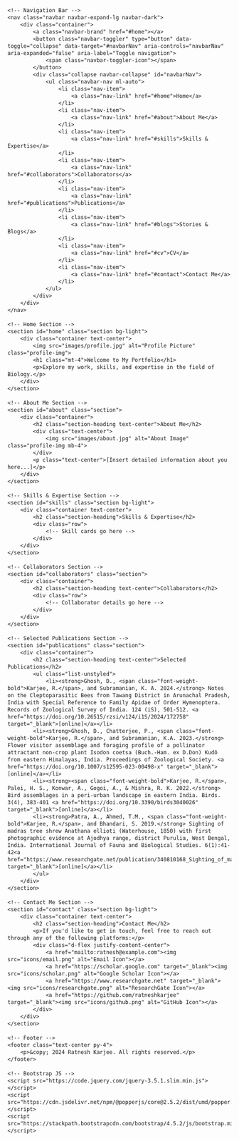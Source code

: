 <!DOCTYPE html>
<html lang="en">
<head>
    <meta charset="UTF-8">
    <meta name="viewport" content="width=device-width, initial-scale=1.0">
    <title>Portfolio</title>
    <link rel="stylesheet" href="https://stackpath.bootstrapcdn.com/bootstrap/4.5.2/css/bootstrap.min.css">
    <style>
        .navbar { background-color: #333; }
        .navbar-nav .nav-link { color: #fff !important; }
        .navbar-nav .nav-link:hover { color: #ddd !important; }
        .profile-img { border-radius: 50%; border: 5px solid #fff; }
    </style>
</head>
<body>

    <!-- Navigation Bar -->
    <nav class="navbar navbar-expand-lg navbar-dark">
        <div class="container">
            <a class="navbar-brand" href="#home"></a>
            <button class="navbar-toggler" type="button" data-toggle="collapse" data-target="#navbarNav" aria-controls="navbarNav" aria-expanded="false" aria-label="Toggle navigation">
                <span class="navbar-toggler-icon"></span>
            </button>
            <div class="collapse navbar-collapse" id="navbarNav">
                <ul class="navbar-nav ml-auto">
                    <li class="nav-item">
                        <a class="nav-link" href="#home">Home</a>
                    </li>
                    <li class="nav-item">
                        <a class="nav-link" href="#about">About Me</a>
                    </li>
                    <li class="nav-item">
                        <a class="nav-link" href="#skills">Skills & Expertise</a>
                    </li>
                    <li class="nav-item">
                        <a class="nav-link" href="#collaborators">Collaborators</a>
                    </li>
                    <li class="nav-item">
                        <a class="nav-link" href="#publications">Publications</a>
                    </li>
                    <li class="nav-item">
                        <a class="nav-link" href="#blogs">Stories & Blogs</a>
                    </li>
                    <li class="nav-item">
                        <a class="nav-link" href="#cv">CV</a>
                    </li>
                    <li class="nav-item">
                        <a class="nav-link" href="#contact">Contact Me</a>
                    </li>
                </ul>
            </div>
        </div>
    </nav>

    <!-- Home Section -->
    <section id="home" class="section bg-light">
        <div class="container text-center">
            <img src="images/profile.jpg" alt="Profile Picture" class="profile-img">
            <h1 class="mt-4">Welcome to My Portfolio</h1>
            <p>Explore my work, skills, and expertise in the field of Biology.</p>
        </div>
    </section>

    <!-- About Me Section -->
    <section id="about" class="section">
        <div class="container">
            <h2 class="section-heading text-center">About Me</h2>
            <div class="text-center">
                <img src="images/about.jpg" alt="About Image" class="profile-img mb-4">
            </div>
            <p class="text-center">[Insert detailed information about you here...]</p>
        </div>
    </section>

    <!-- Skills & Expertise Section -->
    <section id="skills" class="section bg-light">
        <div class="container text-center">
            <h2 class="section-heading">Skills & Expertise</h2>
            <div class="row">
                <!-- Skill cards go here -->
            </div>
        </div>
    </section>

    <!-- Collaborators Section -->
    <section id="collaborators" class="section">
        <div class="container">
            <h2 class="section-heading text-center">Collaborators</h2>
            <div class="row">
                <!-- Collaborator details go here -->
            </div>
        </div>
    </section>

    <!-- Selected Publications Section -->
    <section id="publications" class="section">
        <div class="container">
            <h2 class="section-heading text-center">Selected Publications</h2>
            <ul class="list-unstyled">
                <li><strong>Ghosh, D., <span class="font-weight-bold">Karjee, R.</span>, and Subramanian, K. A. 2024.</strong> Notes on the Cleptoparasitic Bees from Tawang District in Arunachal Pradesh, India with Special Reference to Family Apidae of Order Hymenoptera. Records of Zoological Survey of India. 124 (iS), 501-512. <a href="https://doi.org/10.26515/rzsi/v124/i1S/2024/172758" target="_blank">[online]</a></li>
            <li><strong>Ghosh, D., Chatterjee, P., <span class="font-weight-bold">Karjee, R.</span>, and Subramanian, K.A. 2023.</strong> Flower visitor assemblage and foraging profile of a pollinator attractant non-crop plant Isodon coetsa (Buch.-Ham. ex D.Don) Kudô from eastern Himalayas, India. Proceedings of Zoological Society. <a href="https://doi.org/10.1007/s12595-023-00498-x" target="_blank">[online]</a></li>
            <li><strong><span class="font-weight-bold">Karjee, R.</span>, Palei, H. S., Konwar, A., Gogoi, A., & Mishra, R. K. 2022.</strong> Bird assemblages in a peri-urban landscape in eastern India. Birds. 3(4), 383-401 <a href="https://doi.org/10.3390/birds3040026" target="_blank">[online]</a></li>
            <li><strong>Patra, A., Ahmed, T.M., <span class="font-weight-bold">Karjee, R.</span>, and Bhandari, S. 2019.</strong> Sighting of madras tree shrew Anathana ellioti (Waterhouse, 1850) with first photographic evidence at Ajodhya range, district Purulia, West Bengal, India. International Journal of Fauna and Biological Studies. 6(1):41-42<a href="https://www.researchgate.net/publication/340810168_Sighting_of_madras_tree_shrew_Anathana_ellioti_Waterhouse_1850_with_first_photographic_evidence_at_Ajodhya_range_district_Purulia_West_Bengal_India" target="_blank">[online]</a></li>
            </ul>
        </div>
    </section>

    <!-- Contact Me Section -->
    <section id="contact" class="section bg-light">
        <div class="container text-center">
            <h2 class="section-heading">Contact Me</h2>
            <p>If you'd like to get in touch, feel free to reach out through any of the following platforms:</p>
            <div class="d-flex justify-content-center">
                <a href="mailto:ratnesh@example.com"><img src="icons/email.png" alt="Email Icon"></a>
                <a href="https://scholar.google.com" target="_blank"><img src="icons/scholar.png" alt="Google Scholar Icon"></a>
                <a href="https://www.researchgate.net" target="_blank"><img src="icons/researchgate.png" alt="ResearchGate Icon"></a>
                <a href="https://github.com/ratneshkarjee" target="_blank"><img src="icons/github.png" alt="GitHub Icon"></a>
            </div>
        </div>
    </section>

    <!-- Footer -->
    <footer class="text-center py-4">
        <p>&copy; 2024 Ratnesh Karjee. All rights reserved.</p>
    </footer>

    <!-- Bootstrap JS -->
    <script src="https://code.jquery.com/jquery-3.5.1.slim.min.js"></script>
    <script src="https://cdn.jsdelivr.net/npm/@popperjs/core@2.5.2/dist/umd/popper.min.js"></script>
    <script src="https://stackpath.bootstrapcdn.com/bootstrap/4.5.2/js/bootstrap.min.js"></script>
</body>
</html>
